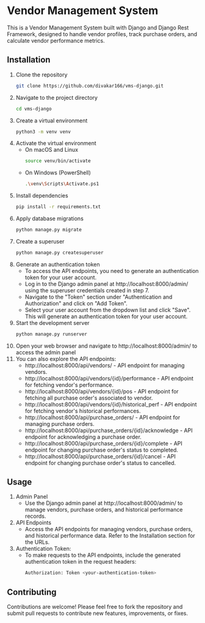 # Vendor Management System
This is a Vendor Management System built with Django and Django Rest Framework, designed to handle vendor profiles, track purchase orders, and calculate vendor performance metrics.

## Installation
1. Clone the repository
   ``` bash
   git clone https://github.com/divakar166/vms-django.git
   ```
2. Navigate to the project directory
   ``` bash
   cd vms-django
   ```
3. Create a virtual environment
   ``` bash
   python3 -m venv venv
   ```
4. Activate the virtual environment
   * On macOS and Linux
     ``` bash
     source venv/bin/activate
     ```
   * On Windows (PowerShell)
     ``` bash
     .\venv\Scripts\Activate.ps1
     ```
5. Install dependencies
   ``` bash
   pip install -r requirements.txt
   ```
6. Apply database migrations
   ``` bash
   python manage.py migrate
   ```
7. Create a superuser
   ``` bash
   python manage.py createsuperuser
   ```
8. Generate an authentication token
   * To access the API endpoints, you need to generate an authentication token for your user account.
   * Log in to the Django admin panel at http://localhost:8000/admin/ using the superuser credentials created in step 7.
   * Navigate to the "Token" section under "Authentication and Authorization" and click on "Add Token".
   * Select your user account from the dropdown list and click "Save". This will generate an authentication token for your user account.
9. Start the development server
   ``` bash
   python manage.py runserver
   ```
10. Open your web browser and navigate to http://localhost:8000/admin/ to access the admin panel
11. You can also explore the API endpoints:
    * http://localhost:8000/api/vendors/ - API endpoint for managing vendors.
    * http://localhost:8000/api/vendors/{id}/performance - API endpoint for fetching vendor's performance.
    * http://localhost:8000/api/vendors/{id}/pos - API endpoint for fetching all purchase order's associated to vendor.
    * http://localhost:8000/api/vendors/{id}/historical_perf - API endpoint for fetching vendor's historical performances.
    * http://localhost:8000/api/purchase_orders/ - API endpoint for managing purchase orders.
    * http://localhost:8000/api/purchase_orders/{id}/acknowledge - API endpoint for acknowledging a purchase order.
    * http://localhost:8000/api/purchase_orders/{id}/complete - API endpoint for changing purchase order's status to completed.
    * http://localhost:8000/api/purchase_orders/{id}/cancel - API endpoint for changing purchase order's status to cancelled.

## Usage
1. Admin Panel
   * Use the Django admin panel at http://localhost:8000/admin/ to manage vendors, purchase orders, and historical performance records.
2. API Endpoints
   * Access the API endpoints for managing vendors, purchase orders, and historical performance data. Refer to the Installation section for the URLs.
3. Authentication Token:
   * To make requests to the API endpoints, include the generated authentication token in the request headers:
     ``` bash
     Authorization: Token <your-authentication-token>
     ```
  

## Contributing
Contributions are welcome! Please feel free to fork the repository and submit pull requests to contribute new features, improvements, or fixes.
